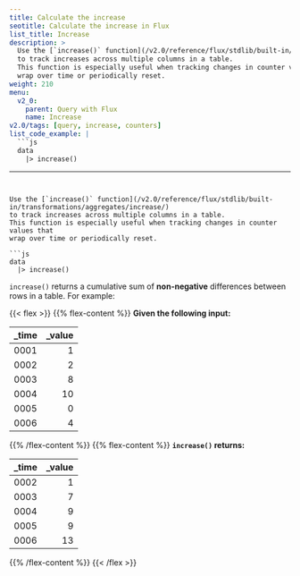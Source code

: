 ```yaml
---
title: Calculate the increase
seotitle: Calculate the increase in Flux
list_title: Increase
description: >
  Use the [`increase()` function](/v2.0/reference/flux/stdlib/built-in/transformations/aggregates/increase/)
  to track increases across multiple columns in a table.
  This function is especially useful when tracking changes in counter values that
  wrap over time or periodically reset.
weight: 210
menu:
  v2_0:
    parent: Query with Flux
    name: Increase
v2.0/tags: [query, increase, counters]
list_code_example: |
  ```js
  data
    |> increase()
  ```
---
```


Use the [`increase()` function](/v2.0/reference/flux/stdlib/built-in/transformations/aggregates/increase/)
to track increases across multiple columns in a table.
This function is especially useful when tracking changes in counter values that
wrap over time or periodically reset.

```js
data
  |> increase()
```

`increase()` returns a cumulative sum of **non-negative** differences between rows in a table.
For example:

{{< flex >}}
{{% flex-content %}}
**Given the following input:**

| _time | _value |
|:----- | ------:|
| 0001  | 1      |
| 0002  | 2      |
| 0003  | 8      |
| 0004  | 10     |
| 0005  | 0      |
| 0006  | 4      |
{{% /flex-content %}}
{{% flex-content %}}
**`increase()` returns:**

| _time | _value |
|:----- | ------:|
| 0002  | 1      |
| 0003  | 7      |
| 0004  | 9      |
| 0005  | 9      |
| 0006  | 13     |
{{% /flex-content %}}
{{< /flex >}}
